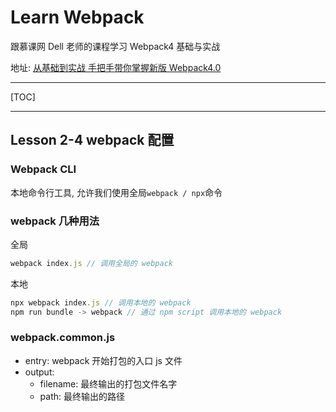 # Learn Webpack

跟慕课网 Dell 老师的课程学习 Webpack4 基础与实战

地址: [从基础到实战 手把手带你掌握新版 Webpack4.0](https://coding.imooc.com/learn/list/316.html)

---

[TOC]

---

## Lesson 2-4 webpack 配置

### Webpack CLI

本地命令行工具, 允许我们使用全局`webpack / npx`命令

### webpack 几种用法

全局

```js
webpack index.js // 调用全局的 webpack
```

本地

```js
npx webpack index.js // 调用本地的 webpack
npm run bundle -> webpack // 通过 npm script 调用本地的 webpack
```

### webpack.common.js

- entry: webpack 开始打包的入口 js 文件
- output:
  - filename: 最终输出的打包文件名字
  - path: 最终输出的路径
